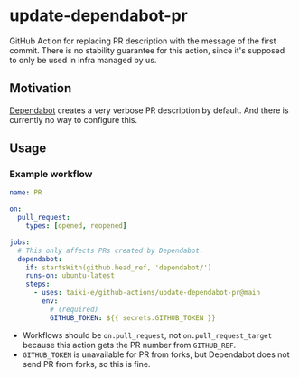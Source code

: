 # update-dependabot-pr

GitHub Action for replacing PR description with the message of the first commit.
There is no stability guarantee for this action, since it's supposed to only be
used in infra managed by us.

## Motivation

[Dependabot] creates a very verbose PR description by default. And there is
currently no way to configure this.

## Usage

### Example workflow

```yaml
name: PR

on:
  pull_request:
    types: [opened, reopened]

jobs:
  # This only affects PRs created by Dependabot.
  dependabot:
    if: startsWith(github.head_ref, 'dependabot/')
    runs-on: ubuntu-latest
    steps:
      - uses: taiki-e/github-actions/update-dependabot-pr@main
        env:
          # (required)
          GITHUB_TOKEN: ${{ secrets.GITHUB_TOKEN }}
```

- Workflows should be `on.pull_request`, not `on.pull_request_target` because
  this action gets the PR number from `GITHUB_REF`.
- `GITHUB_TOKEN` is unavailable for PR from forks, but Dependabot does not send
  PR from forks, so this is fine.

[dependabot]: https://docs.github.com/en/free-pro-team@latest/github/administering-a-repository/keeping-your-dependencies-updated-automatically
